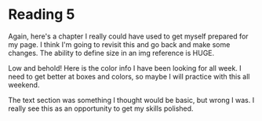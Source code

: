 # Reading 5

Again, here's a chapter I really could have used to get myself prepared for my page.  I think I'm going to revisit this and go back and make some changes. The ability to define size in an img reference is HUGE.

Low and behold!  Here is the color info I have been looking for all week. I need to get better at boxes and colors, so maybe I will practice with this all weekend. 

The text section was something I thought would be basic, but wrong I was. I really see this as an opportunity to get my skills polished. 